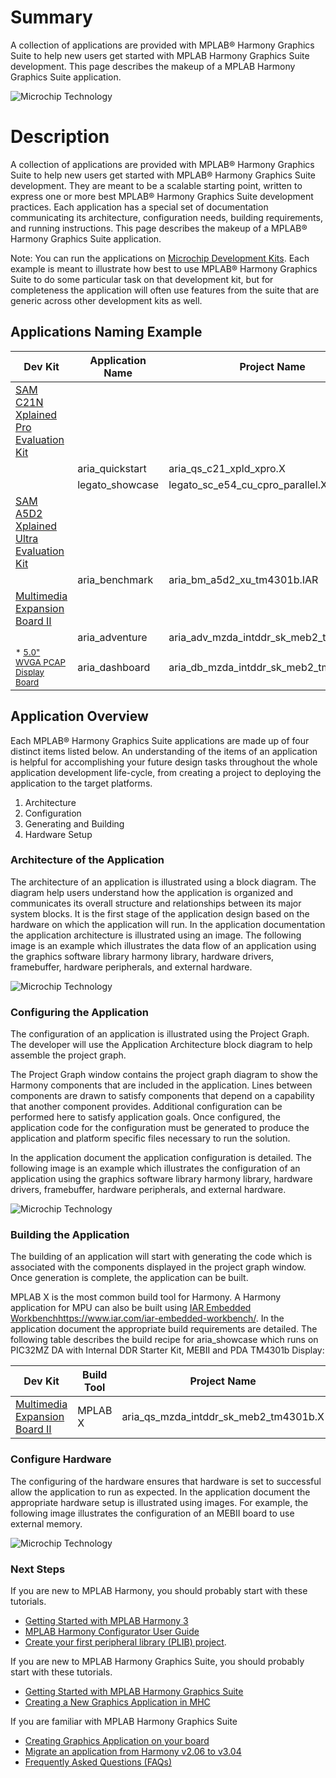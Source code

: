 # Summary

A collection of applications are provided with MPLAB® Harmony Graphics Suite to help new users get started with MPLAB Harmony Graphics Suite development. This page describes the makeup of a MPLAB Harmony Graphics Suite application.

![Microchip Technology](images/architecture_harmony.png)

# Description

A collection of applications are provided with MPLAB® Harmony Graphics Suite to help new users get started with MPLAB® Harmony Graphics Suite development. They are meant to be a scalable starting point, written to express one or more best MPLAB® Harmony Graphics Suite development practices. Each application has a special set of documentation communicating its architecture, configuration needs, building requirements, and running instructions. This page describes the makeup of a MPLAB® Harmony Graphics Suite application. 

Note: You can run the applications on [Microchip Development Kits](https://www.microchip.com/design-centers/graphics/development-boards).  Each example is meant to illustrate how best to use MPLAB® Harmony Graphics Suite to do some particular task on that development kit, but for completeness the application will often use features from the suite that are generic across other development kits as well.

## Applications Naming Example

| Dev Kit | Application Name | Project Name|
| --- | --- | --- |
| [SAM C21N Xplained Pro Evaluation Kit](https://www.microchip.com/developmenttools/ProductDetails/PartNO/ATSAMC21-XPRO) | |
| | aria_quickstart | aria_qs_c21_xpld_xpro.X |
| | legato_showcase | legato_sc_e54_cu_cpro_parallel.X |
| [SAM A5D2 Xplained Ultra Evaluation Kit](https://www.microchip.com/developmenttools/ProductDetails/atsama5d2c-xult) | |
| | aria_benchmark | aria_bm_a5d2_xu_tm4301b.IAR |
|[Multimedia Expansion Board II](https://www.microchip.com/DevelopmentTools/ProductDetails/PartNO/DM320005-5) | |
| | aria_adventure  |aria_adv_mzda_intddr_sk_meb2_tm4301b.X|
| <sub>* [5.0" WVGA PCAP Display Board](https://www.microchip.com/DevelopmentTools/ProductDetails/PartNO/AC320005)</sub>| aria_dashboard |aria_db_mzda_intddr_sk_meb2_tm5000.X |

## Application Overview

Each MPLAB® Harmony Graphics Suite applications are made up of four distinct items listed below.  An understanding of the items of an application is helpful for accomplishing your future design tasks throughout the whole application development life-cycle, from creating a project to deploying the application to the target platforms.

1. Architecture
2. Configuration
3. Generating and Building
4. Hardware Setup

### Architecture of the Application
The architecture of an application is illustrated using a block diagram. The diagram help users understand how the application is organized and communicates its overall structure and relationships between its major system blocks. It is the first stage of the application design based on the hardware on which the application will run. In the application documentation the application architecture is illustrated using an image. The following image is an example which illustrates the data flow of an application using the graphics software library harmony library, hardware drivers, framebuffer, hardware peripherals, and external hardware.

![Microchip Technology](images/glcd_rgba8888_mxt_mzda_intddr_sk.PNG)

### Configuring the Application
The configuration of an application is illustrated using the Project Graph. The developer will use the Application Architecture block diagram to help assemble the project graph.

The Project Graph window contains the project graph diagram to show the Harmony components that are included in the application. Lines between components are drawn to satisfy components that depend on a capability that another component provides. Additional configuration can be performed here to satisfy application goals. Once configured, the application code for the configuration must be generated to produce the application and platform specific files necessary to run the solution. 

In the application document the application configuration is detailed. The following image is an example which illustrates the configuration of an application using the graphics software library harmony library, hardware drivers, framebuffer, hardware peripherals, and external hardware.

![Microchip Technology](images/glcd_rgba8888_mxt_mzda_intddr_sk_pj.PNG)

### Building the Application
The building of an application will start with generating the code which is associated with the components displayed in the project graph window. Once generation is complete, the application can be built.

MPLAB X is the most common build tool for Harmony. A Harmony application for MPU can also be built using  [IAR Embedded Workbench](https://www.microchip.com/DevelopmentTools/ProductDetails/PartNO/AC320005)https://www.iar.com/iar-embedded-workbench/. In the application document the appropriate build requirements are detailed. The following table describes the build recipe for aria_showcase which runs on PIC32MZ DA with Internal DDR Starter Kit, MEBII and PDA TM4301b Display:

| Dev Kit | Build Tool | Project Name | Configuration |
| --- | --- | --- | --- |
| [Multimedia Expansion Board II](https://www.microchip.com/DevelopmentTools/ProductDetails/PartNO/DM320005-5) | MPLAB X | aria_qs_mzda_intddr_sk_meb2_tm4301b.X | glcd_rgba8888_mxt_mzda_intddr_sk |


### Configure Hardware

The configuring of the hardware ensures that hardware is set to successful allow the application to run as expected. In the application document the appropriate hardware setup is illustrated using images. For example, the following image illustrates the configuration of an MEBII board to use external memory.

![Microchip Technology](images/APPS%20GFX%20aria%20J9%20pixel%20clock%20setup.png)

### Next Steps

If you are new to MPLAB Harmony, you should probably start with these tutorials.

* [Getting Started with MPLAB Harmony 3](https://github.com/Microchip-MPLAB-Harmony/Microchip-MPLAB-Harmony.github.io/wiki) 
* [MPLAB Harmony Configurator User Guide](https://github.com/Microchip-MPLAB-Harmony/mhc/wiki)
* [Create your first peripheral library (PLIB) project](https://github.com/Microchip-MPLAB-Harmony/Microchip-MPLAB-Harmony.github.io/wiki/Create-your-first-peripheral-library-(PLIB)-project). 

If you are new to MPLAB Harmony Graphics Suite, you should probably start with these tutorials.
* [Getting Started with MPLAB Harmony Graphics Suite](https://github.com/Microchip-MPLAB-Harmony/gfx/wiki/Application-Development-Process)
* [Creating a New Graphics Application in MHC](https://github.com/Microchip-MPLAB-Harmony/gfx/wiki/Application-QuickStart)


If you are familiar with MPLAB Harmony Graphics Suite
   *   [Creating Graphics Application on your board](https://github.com/Microchip-MPLAB-Harmony/gfx/wiki/Application-Deep-Dive)
   *   [Migrate an application from Harmony v2.06 to v3.04](https://github.com/Microchip-MPLAB-Harmony/gfx/wiki/Migrate-aria_quickstart-v2.06-to-3.04-pic32mz_ef_sk_meb2)
   *   [Frequently Asked Questions (FAQs)](https://github.com/Microchip-MPLAB-Harmony/gfx/wiki/Application-Troubleshooting)
